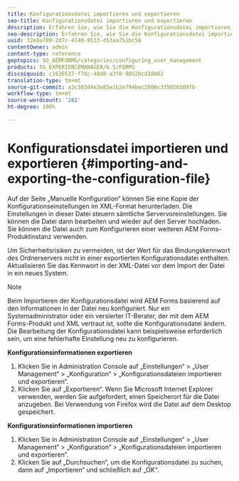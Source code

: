 ```yaml
---
title: Konfigurationsdatei importieren und exportieren
seo-title: Konfigurationsdatei importieren und exportieren
description: Erfahren Sie, wie Sie die Konfigurationsdatei importieren und exportieren, damit Sie Serverpräferenzen bearbeiten oder eine andere AEM Forms-Produktinstanz konfigurieren können.
seo-description: Erfahren Sie, wie Sie die Konfigurationsdatei importieren und exportieren, damit Sie Serverpräferenzen bearbeiten oder eine andere AEM Forms-Produktinstanz konfigurieren können.
uuid: 32e8a709-2d7c-4740-9533-d53aa751bc58
contentOwner: admin
content-type: reference
geptopics: SG_AEMFORMS/categories/configuring_user_management
products: SG_EXPERIENCEMANAGER/6.5/FORMS
discoiquuid: c1636537-f7dc-48d8-a3f0-9052bcd28b62
translation-type: tm+mt
source-git-commit: a3c303d4e3a85e1b2e794bec2006c335056309fb
workflow-type: tm+mt
source-wordcount: '282'
ht-degree: 100%

---
```



# Konfigurationsdatei importieren und exportieren {#importing-and-exporting-the-configuration-file}

Auf der Seite „Manuelle Konfiguration“ können Sie eine Kopie der Konfigurationseinstellungen im XML-Format herunterladen. Die Einstellungen in dieser Datei steuern sämtliche Servervoreinstellungen. Sie können die Datei dann bearbeiten und wieder auf den Server hochladen. Sie können die Datei auch zum Konfigurieren einer weiteren AEM Forms-Produktinstanz verwenden.

Um Sicherheitsrisiken zu vermeiden, ist der Wert für das Bindungskennwort des Ordnerservers nicht in einer exportierten Konfigurationsdatei enthalten. Aktualisieren Sie das Kennwort in der XML-Datei vor dem Import der Datei in ein neues System.

>[!NOTE]
>
>Beim Importieren der Konfigurationsdatei wird AEM Forms basierend auf den Informationen in der Datei neu konfiguriert. Nur ein Systemadministrator oder ein versierter IT-Berater, der mit dem AEM Forms-Produkt und XML vertraut ist, sollte die Konfigurationsdatei ändern. Die Bearbeitung der Konfigurationsdatei kann beispielsweise erforderlich sein, um eine fehlerhafte Einstellung neu zu konfigurieren.

**Konfigurationsinformationen exportieren**

1. Klicken Sie in Administration Console auf „Einstellungen“ > „User Management“ > „Konfiguration“ > „Konfigurationsdateien importieren und exportieren“.
1. Klicken Sie auf „Exportieren“. Wenn Sie Microsoft Internet Explorer verwenden, werden Sie aufgefordert, einen Speicherort für die Datei anzugeben. Bei Verwendung von Firefox wird die Datei auf dem Desktop gespeichert.

**Konfigurationsinformationen importieren**

1. Klicken Sie in Administration Console auf „Einstellungen“ > „User Management“ > „Konfiguration“ > „Konfigurationsdateien importieren und exportieren“.
1. Klicken Sie auf „Durchsuchen“, um die Konfigurationsdatei zu suchen, dann auf „Importieren“ und schließlich auf „OK“.

